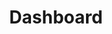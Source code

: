 ---
title: "Dashboard"
description: "Dashboard for Apache ShenYu"
subDesc: "Dashboard for Apache ShenYu"
feature1Img: ""
feature1Title: ""
feature1Desc: ""
feature2Img: ""
feature2Title: ""
feature2Desc: ""
feature3Img: ""
feature3Title: ""
feature3Desc: ""
feature4Img: ""
feature4Title: ""
feature4Desc: ""
feature5Img: ""
feature5Title: ""
feature5Desc: ""
feature6Img: ""
feature6Title: ""
feature6Desc: ""
startUp: ""
link: "https://github.com/apache/incubator-shenyu-dashboard"
github: "https://github.com/apache/incubator-shenyu-dashboard"
gitee: ""
level: "main"
weight: 2
# icon: "/img/logo/tlog.png"
showIntroduce: false
showFeature: false
---